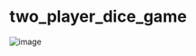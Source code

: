 # two_player_dice_game
![image](https://github.com/user-attachments/assets/e774754a-ddc7-44d6-aec0-b811e0748118)

